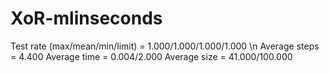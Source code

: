 # XoR-mlinseconds

Test rate (max/mean/min/limit) = 1.000/1.000/1.000/1.000 \n
Average steps = 4.400
Average time = 0.004/2.000
Average size = 41.000/100.000
